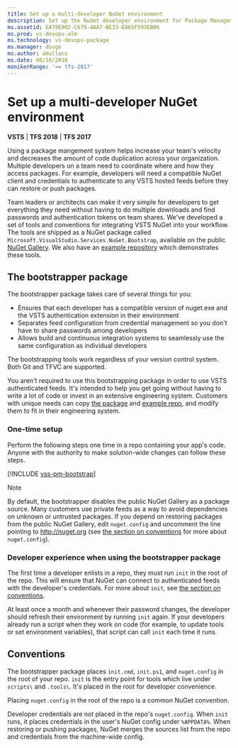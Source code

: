 ```yaml
---
title: Set up a multi-developer NuGet environment
description: Set up the NuGet developer environment for Package Management in VSTS or Team Foundation Server
ms.assetid: EA79E902-C679-4AA7-BE33-E865F593EB06
ms.prod: vs-devops-alm
ms.technology: vs-devops-package
ms.manager: douge
ms.author: amullans
ms.date: 08/10/2016
monikerRange: '>= tfs-2017'
---
```


# Set up a multi-developer NuGet environment

**VSTS** | **TFS 2018** | **TFS 2017**

Using a package mangement system helps increase your team's velocity and decreases the amount of code duplication across your organization.
Multiple developers on a team need to coordinate where and how they access packages.
For example, developers will need a compatible NuGet client and credentials to authenticate to any VSTS hosted feeds before they can restore or push packages.

Team leaders or architects can make it very simple for developers to get everything they need without having to do multiple downloads and find passwords and authentication tokens on team shares.
We've developed a set of tools and conventions for integrating VSTS NuGet into your workflow.
The tools are shipped as a NuGet package called `Microsoft.VisualStudio.Services.NuGet.Bootstrap`, available on the public [NuGet Gallery](https://www.nuget.org/packages?q=Microsoft.VisualStudio.Services.NuGet.Bootstrap).
We also have an [example repository](https://github.com/Microsoft/vsts-nuget-sample) which demonstrates these tools.

## The bootstrapper package

The bootstrapper package takes care of several things for you:
* Ensures that each developer has a compatible version of nuget.exe and the VSTS authentication extension in their environment
* Separates feed configuration from credential management so you don't have to share passwords among developers
* Allows build and continuous integration systems to seamlessly use the same configuration as individual developers

The bootstrapping tools work regardless of your version control system.
Both Git and TFVC are supported.

You aren't required to use this bootstrapping package in order to use VSTS authenticated feeds.
It's intended to help you get going without having to write a lot of code or invest in an extensive engineering system.
Customers with unique needs can copy [the package](https://www.nuget.org/packages?q=Microsoft.VisualStudio.Services.NuGet.Bootstrap) and [example repo](https://github.com/Microsoft/vsts-nuget-sample), and modify them to fit in their engineering system.

### One-time setup

Perform the following steps one time in a repo containing your app's code.
Anyone with the authority to make solution-wide changes can follow these steps.

[!INCLUDE [vss-pm-bootstrap](../_shared/nuget/nuget-bootstrap.md)]

>[!NOTE]
>By default, the bootstrapper disables the public NuGet Gallery as a package source.
>Many customers use private feeds as a way to avoid dependencies on unknown or untrusted packages.
>If you depend on restoring packages from the public NuGet Gallery, edit `nuget.config` and uncomment the line pointing to 
>http://nuget.org (see [the section on conventions](#conventions) for more about `nuget.config`).

### Developer experience when using the bootstrapper package

The first time a developer enlists in a repo, they must run `init` in the root of the repo.
This will ensure that NuGet can connect to authenticated feeds with the developer's credentials.
For more about `init`, see [the section on conventions](#conventions).

At least once a month and whenever their password changes, the developer should refresh their environment by running `init` again.
If your developers already run a script when they work on code (for example, to update tools or set environment variables), that script can call `init` each time it runs.


<a name="conventions"></a>
## Conventions

The bootstrapper package places `init.cmd`, `init.ps1`, and `nuget.config` in the root of your repo.
`init` is the entry point for tools which live under `scripts\` and `.tools\`.
It's placed in the root for developer convenience.

Placing `nuget.config` in the root of the repo is a common NuGet convention.

Developer credentials are not placed in the repo's `nuget.config`.
When `init` runs, it places credentials in the user's NuGet config under `%APPDATA%`.
When restoring or pushing packages, NuGet merges the sources list from the repo and credentials from the machine-wide config.
